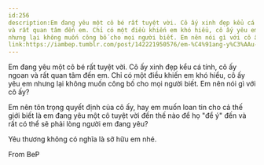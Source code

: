 ```yaml
---
id:256
description:Em đang yêu một cô bé rất tuyệt vời. Cô ấy xinh đẹp kểu cá tính, cô ấy ngoan
và rất quan tâm đến em. Chỉ có một điều khiến em khó hiểu, cô ấy yêu em
nhưng lại không muốn công bố cho mọi người biết. Em nên nói gì với cô ấy?
link:https://iambep.tumblr.com/post/142221950576/em-%C4%91ang-y%C3%AAu-m%E1%BB%99t-c%C3%B4-b%C3%A9-r%E1%BA%A5t-tuy%E1%BB%87t-v%E1%BB%9Di-c%C3%B4-%E1%BA%A5y-xinh
---
```


Em đang yêu một cô bé rất tuyệt vời. Cô ấy xinh đẹp kểu cá tính, cô ấy ngoan
và rất quan tâm đến em. Chỉ có một điều khiến em khó hiểu, cô ấy yêu em
nhưng lại không muốn công bố cho mọi người biết. Em nên nói gì với cô ấy?

Em nên tôn trọng quyết định của cô ấy, hay em muốn loan tin cho cả thế giới
biết là em đang yêu một cô tuyệt vời đến thế nào để họ "để ý" đến và rất
có thể sẽ phải lòng người em đang yêu?

Yêu thương không có nghĩa là sở hữu em nhé.

From BeP